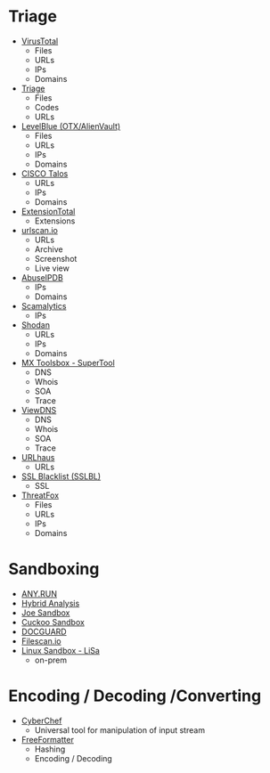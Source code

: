 # Triage

- [VirusTotal](https://www.virustotal.com/)
  - Files
  - URLs
  - IPs
  - Domains
- [Triage](https://tria.ge/)
  - Files
  - Codes
  - URLs
- [LevelBlue (OTX/AlienVault)](https://otx.alienvault.com/dashboard/new)
  - Files
  - URLs
  - IPs
  - Domains
- [CISCO Talos](https://www.talosintelligence.com/)
  - URLs
  - IPs
  - Domains
- [ExtensionTotal](https://www.extensiontotal.com/)
  - Extensions
- [urlscan.io](https://urlscan.io/)
  - URLs
  - Archive
  - Screenshot
  - Live view
- [AbuseIPDB](https://www.abuseipdb.com/)
  - IPs
  - Domains
- [Scamalytics](https://scamalytics.com/)
  - IPs
- [Shodan](https://www.shodan.io/)
  - URLs
  - IPs
  - Domains
- [MX Toolsbox - SuperTool](https://mxtoolbox.com/SuperTool.aspx)
  - DNS
  - Whois
  - SOA
  - Trace
- [ViewDNS](https://viewdns.info/)
  - DNS
  - Whois
  - SOA
  - Trace
- [URLhaus](https://urlhaus.abuse.ch/)
  - URLs
- [SSL Blacklist (SSLBL)](https://sslbl.abuse.ch/)
  - SSL
- [ThreatFox](https://threatfox.abuse.ch/)
  - Files
  - URLs
  - IPs
  - Domains

# Sandboxing

- [ANY.RUN](https://app.any.run/)
- [Hybrid Analysis](https://www.hybrid-analysis.com/)
- [Joe Sandbox](https://www.joesandbox.com/)
- [Cuckoo Sandbox](https://www.cuckoo.ee/)
- [DOCGUARD](https://www.docguard.io/)
- [Filescan.io](https://www.filescan.io/scan)
- [Linux Sandbox - LiSa](https://github.com/danielpoliakov/LiSa)
  - on-prem

# Encoding / Decoding /Converting

- [CyberChef](https://gchq.github.io/CyberChef/)
  - Universal tool for manipulation of input stream
- [FreeFormatter](https://freeformatter.com/encoders-cryptography.html)
  - Hashing
  - Encoding / Decoding



